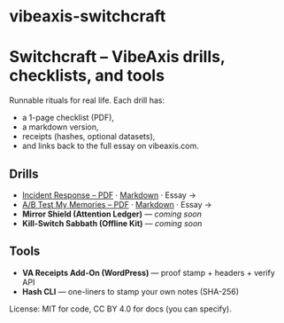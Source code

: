 # vibeaxis-switchcraft

# Switchcraft – VibeAxis drills, checklists, and tools

Runnable rituals for real life. Each drill has:
- a 1-page checklist (PDF),
- a markdown version,
- receipts (hashes, optional datasets),
- and links back to the full essay on vibeaxis.com.

## Drills
- [Incident Response – PDF](/incident-response-self-checklist.pdf) · [Markdown](drills/incident-response-self.md) · Essay →
- [A/B Test My Memories – PDF](/ab-test-my-memories-checklist.pdf) · [Markdown](drills/ab-test-my-memories.md) · Essay →
- **Mirror Shield (Attention Ledger)** — _coming soon_
- **Kill-Switch Sabbath (Offline Kit)** — _coming soon_

## Tools
- **VA Receipts Add-On (WordPress)** — proof stamp + headers + verify API  
- **Hash CLI** — one-liners to stamp your own notes (SHA-256)

License: MIT for code, CC BY 4.0 for docs (you can specify).
